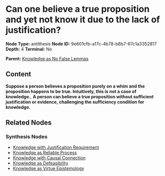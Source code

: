# Can one believe a true proposition and yet not know it due to the lack of justification?

**Node Type:** antithesis
**Node ID:** 9e601cfb-a17c-4b78-b8b7-67c1a3352817
**Depth:** 4
**Terminal:** No

**Parent:** [Knowledge as No False Lemmas](knowledge-as-no-false-lemmas-synthesis-297c85de-4f84-45f8-a496-f3afa53ad459.md)

## Content

**Suppose a person believes a proposition purely on a whim and the proposition happens to be true. Intuitively, this is not a case of knowledge.**, **A person can believe a true proposition without sufficient justification or evidence, challenging the sufficiency condition for knowledge.**

## Related Nodes

### Synthesis Nodes

- [Knowledge with Justification Requirement](knowledge-with-justification-requirement-synthesis-bff1bd44-caf4-4e3f-a3f3-27a2bcfd23a4.md)
- [Knowledge as Reliable Process](knowledge-as-reliable-process-synthesis-9fb19398-2ff9-44cc-a3f7-66147ca07a63.md)
- [Knowledge with Causal Connection](knowledge-with-causal-connection-synthesis-5a64dfea-bb3d-4834-b3e1-016301ab6f83.md)
- [Knowledge as Defeasibility](knowledge-as-defeasibility-synthesis-0ce0f392-205b-47fd-8953-16fd87262e5f.md)
- [Knowledge as Virtue Epistemology](knowledge-as-virtue-epistemology-synthesis-60963637-92ae-4d0a-95c2-aa46cc6b955e.md)
